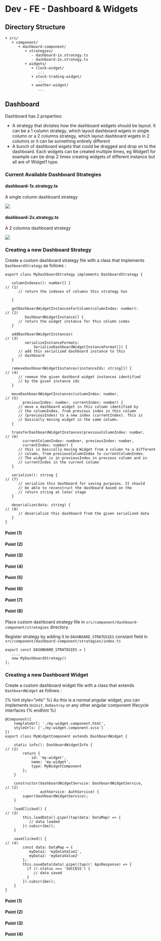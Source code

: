 # Dev - FE - Dashboard & Widgets

## Directory Structure

```text
+ src/
   + component/
      + dashboard-component/
         + strategies/
            - dashboard-1x.strategy.ts
            - dashboard-2x.strategy.ts
         + widgets/
            + clock-widget/
               ...
            + stock-trading-widget/
               ...
            + weather-widget/
               ...
```

## Dashboard

Dashboard has 2 properties:

* A strategy that dictates how the dashboard widgets should be layout. It can be a 1 column strategy, which layout dashboard wigets in single column or a 2 columns strategy, which layout dashboard wigets in 2 columns or it can be something entirely different
* A bunch of dashboard wigets that could be dragged and drop on to the dashboard. Each widgets can be created multiple times, eg Widget1 for example can be drop 2 times creating widgets of different instance but all are of Widget1 type.

### Current Available Dashboard Strategies

#### dashboard-1x.strategy.ts

A single column dashboard strategy

![](../../../.gitbook/assets/dashboard-strategy-1x.png)

#### dashboard-2x.strategy.ts

A 2 columns dashboard strategy

![](../../../.gitbook/assets/dashboard-strategy-2x.png)

### Creating a new Dashboard Strategy

Create a custom dashboard strategy file with a class that Implements `DashboardStrategy` as follows :

```text
export class MyDashboardStrategy implements DashboardStrategy {

   columnIndexes(): number[] {                                          // (1)
      // return the indexes of columns this strategy has
   
   }
   
   getDashboardWidgetInstancesForColumn(columnIndex: number):            // (2)
         DashboardWidgetInstance[] {
      // return the widget instance for this column index   
   }
   
   addDashboardWidgetInstances(                                          // (3)
         serializeInstanceFormats: 
             SerializeDashboardWidgetInstanceFormat[]) {
      // add this serialized dashboard instance to this 
      // dashboard
   }
   
   removeDashboardWidgetInstances(instanceIds: string[]) {               // (4)
      // remove the given dashbord widget instances identified
      // by the given instance ids
   }
   
   moveDashboardWidgetInstances(columnIndex: number,                     // (5)
        previousIndex: number, currentIndex: number) {
      // move a dashboard widget in this column identified by 
      // the columnIndex, from previous index in this column 
      // (previousIndex) to a new index (currentIndex). This is 
      // basically moving widget in the same column.
   }
   
   transferDashboardWidgetInstances(previousColumnIndex: number,         // (6)
        currentColumnIndex: numbner, previousIndex: number, 
        currentIndex: number) {
      // this is basically moving Widget from a column to a different
      // column, from previousColumnIndex to currentColumnIndex.
      // The widget is in previousIndex in previous column and in 
      // currentIndex in the current column
   }
   
   serialize(): string {                                                 // (7)
      // serialize this dashboard for saving purposes. It should
      // be able to reconstruct the dashboard based on the 
      // return string at later stage
   }
   
   deserialize(data: string) {                                            // (8)
      // deserialize this dashboard from the given serialized data
   }
}
```

#### Point \(1\)

#### Point \(2\)

#### Point \(3\)

#### Point \(4\)

#### Point \(5\)

#### Point \(6\)

#### Point \(7\)

#### Point \(8\)

Place custom dashboard strategy file in `src/component/dashboard-component/strategies` directory.

Register strategy by adding it to `DASHBOARD_STRATEGIES` constant field in  `src/component/dashboard-component/strategies/index.ts` 

```text
export const DASHBOARD_STRATEGIES = [
   ....
   new MyDashboardStrategy()
];
```

### Creating a new Dashboard Widget

Create a custom dashboard widget file with a class that extends `DashboardWidget` as follows :

{% hint style="info" %}
As this is a normal angular widget, you can implements `OnInit`, `OnDestroy` or any other angular component lifecycle interfaces
{% endhint %}

```text
@Component({
    templateUrl: './my-widget.component.html',
    styleUrls: ['./my-widget.component.scss']
})
export class MyWidgetComponent extends DashboardWidget {

    static info(): DashboardWidgetInfo {                                // (1)
        return { 
            id: 'my-widget', 
            name: 'my-widget', 
            type: MyWidgetComponent 
        };
    }

    constructor(dashboardWidgetService: DashboardWidgetService,        // (2)
                authService: AuthService) {   
        super(dashboardWidgetService);
    }

    loadClicked() {                                                    // (3)
        this.loadData().pipe((tap(data: DataMap) => {
           // data loaded
        }).subscribe();
    }

    saveClicked() {                                                    // (4)
        const data: DataMap = {
           myData1: 'myDataValue1',
           myData2: 'myDataValue2'
        };
        this.saveData(data).pipe((tap(r: ApiResponse) => {
          if (r.status === 'SUCCESS') {
             // data saved
          }
        }).subscribe();
    }    
}
```

#### Point \(1\)

#### Point \(2\)

#### Point \(3\)

#### Point \(4\)



